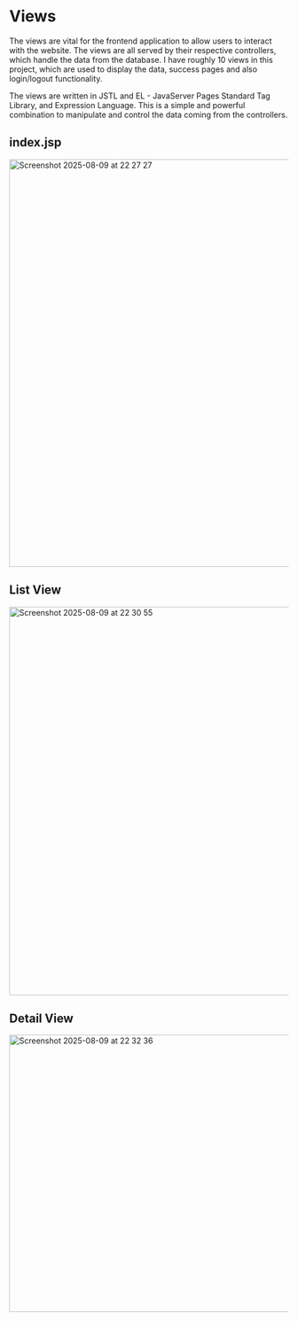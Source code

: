 # Views

The views are vital for the frontend application to allow users to interact with the website. The views are all served by their respective controllers, which handle the data from the database. I have  roughly 10 views in this project, which are used to display the data, success pages and also login/logout functionality. 

The views are written in JSTL and EL - JavaServer Pages Standard Tag Library, and Expression Language. This is a simple and powerful combination to manipulate and control the data coming from the controllers.

## index.jsp

<img width="762" height="735" alt="Screenshot 2025-08-09 at 22 27 27" src="https://github.com/user-attachments/assets/34750b08-484e-422c-898d-8c66103ce958" />

## List View

<img width="655" height="701" alt="Screenshot 2025-08-09 at 22 30 55" src="https://github.com/user-attachments/assets/b58be870-6f85-4777-a508-2a5570417357" />

## Detail View

<img width="640" height="500" alt="Screenshot 2025-08-09 at 22 32 36" src="https://github.com/user-attachments/assets/09d9ab6f-1fe9-4049-804a-26cbd4f9c39d" />


